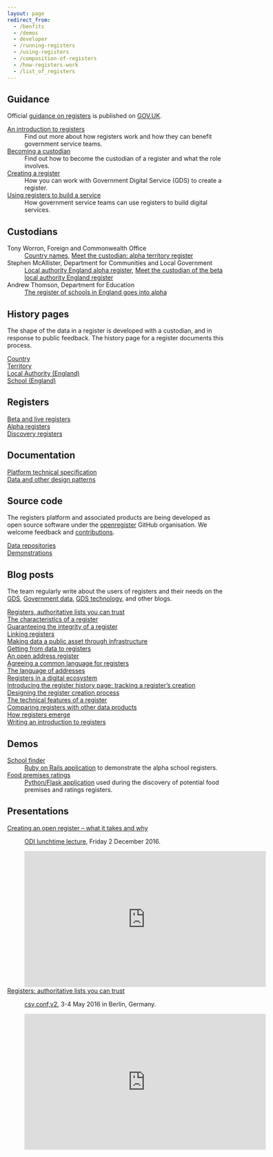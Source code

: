 ```yaml
---
layout: page
redirect_from:
  - /benfits
  - /demos
  - developer
  - /running-registers
  - /using-registers
  - /composition-of-registers
  - /how-registers-work
  - /list_of_registers
---
```


## Guidance

Official <a href="https://www.gov.uk/government/collections/registers-guidance">guidance on registers</a> is published on <a href="https://www.gov.uk">GOV.UK</a>.


<dl>
<dt><a href="https://www.gov.uk/government/publications/registers/registers">An introduction to registers</a></dt>
<dd>Find out more about how registers work and how they can benefit government service teams.</dd>

<dt><a href="https://www.gov.uk/guidance/registers-becoming-a-custodian">Becoming a custodian</a></dt>
<dd>Find out how to become the custodian of a register and what the role involves.</dd>

<dt><a href="https://www.gov.uk/guidance/creating-a-register">Creating a register</a></dt>
<dd>How you can work with Government Digital Service (GDS) to create a register.</dd>

<dt><a href="https://www.gov.uk/guidance/using-registers-to-build-a-service">Using registers to build a service</a></dt>
<dd>How government service teams can use registers to build digital services.</dd>
</dl>

## Custodians

<dl>
<dt>Tony Worron, Foreign and Commonwealth Office</dt>
<dd>
<a href="http://blogs.fco.gov.uk/guestpost/2016/02/11/spreading-the-word-and-data-on-country-names/">Country names</a>,
<a href="https://data.blog.gov.uk/2016/10/12/meet-the-custodian-alpha-territory-register/">Meet the custodian: alpha territory register</a>
</dd>

<dt>Stephen McAllister, Department for Communities and Local Government</dt>
<dd>
<a href="https://data.blog.gov.uk/2016/09/07/local-authority-england-alpha-register/">Local authority England alpha register</a>,
<a href="https://data.blog.gov.uk/2016/10/26/meet-the-custodian-of-the-beta-local-authority-england-register/">Meet the custodian of the beta local authority England register</a>
</dd>

<dt>Andrew Thomson, Department for Education</dt>
<dd><a href="https://data.blog.gov.uk/2016/11/29/the-register-of-schools-in-england-goes-into-alpha/">The register of schools in England goes into alpha</a></dd>
</dl>

## History pages
<p>The shape of the data in a register is developed with a custodian, and in response to public feedback. The history page for a register documents this process.</p>
<dl>
<dt><a href="https://registers-history.herokuapp.com/country">Country</a></dt>
<dt><a href="https://registers-history.herokuapp.com/territory">Territory</a></dt>
<dt><a href="https://registers-history.herokuapp.com/local-authority-eng">Local Authority (England)</a></dt>
<dt><a href="https://registers-history.herokuapp.com/school-eng">School (England)</a></dt>
</dl>

## Registers
<dl>
<dt><a href="{{ site.baseurl }}/registers/beta">Beta and live registers</a></dt>
<dt><a href="{{ site.baseurl }}/registers/alpha">Alpha registers</a></dt>
<dt><a href="{{ site.baseurl }}/registers/discovery">Discovery registers</a></dt>
</dl>

## Documentation
<dl>
<dt><a href="https://openregister.github.io/specification/">Platform technical specification</a></dt>
<dt><a href="{{ site.baseurl }}/patterns/">Data and other design patterns</a></dt>
</dl>

## Source code

<p>The registers platform and associated products are being developed as open source software under the <a href="https://github.com/openregister">openregister</a> GitHub organisation.
We welcome feedback and <a href="https://github.com/alphagov/styleguides/blob/master/pull-requests.md">contributions</a>.</p>
<dl>
<dt><a href="https://github.com/openregister?utf8=%E2%9C%93&q=-data">Data repositories</a></dt>
<dt><a href="https://github.com/openregister?utf8=%E2%9C%93&q=-demo">Demonstrations</a></dt>
</dl>


## Blog posts

<p>The team regularly write about the users of registers and their needs on the
<a href="https://gds.blog.gov.uk">GDS</a>,
<a href="https://data.blog.gov.uk">Government data</a>,
<a href="https://gdstechnology.blog.gov.uk">GDS technology</a>, and other blogs.</p>
<dl>
<dt><a href="https://gds.blog.gov.uk/2015/09/01/registers-authoritative-lists-you-can-trust/">Registers, authoritative lists you can trust</a></dt>
<dt><a href="https://gds.blog.gov.uk/2015/10/13/the-characteristics-of-a-register/">The characteristics of a register</a></dt>
<dt><a href="https://gdstechnology.blog.gov.uk/2015/10/13/guaranteeing-the-integrity-of-a-register/">Guaranteeing the integrity of a register</a></dt>
<dt><a href="https://gds.blog.gov.uk/2015/12/16/linking-registers/">Linking registers</a></dt>
<dt><a href="https://gds.blog.gov.uk/2015/11/03/making-data-a-public-asset-through-infrastructure/">Making data a public asset through infrastructure</a></dt>
<dt><a href="https://gds.blog.gov.uk/2016/03/11/getting-from-data-to-registers/">Getting from data to registers</a></dt>
<dt><a href="https://gds.blog.gov.uk/2016/03/23/an-open-address-register/">An open address register</a></dt>
<dt><a href="https://data.blog.gov.uk/2016/08/02/agreeing-a-common-language-for-registers/">Agreeing a common language for registers</a></dt>
<dt><a href="https://data.blog.gov.uk/2016/08/19/the-language-of-addresses/">The language of addresses</a></dt>
<dt><a href="https://data.blog.gov.uk/2016/09/12/registers-in-a-digital-ecosystem/">Registers in a digital ecosystem</a></dt>
<dt><a href="https://data.blog.gov.uk/2016/10/14/introducing-the-register-history-page-tracking-a-registers-creation/">Introducing the register history page: tracking a register’s creation</a></dt>
<dt><a href="https://gds.blog.gov.uk/2016/10/18/designing-the-register-creation-process/">Designing the register creation process</a></dt>
<dt><a href="https://data.blog.gov.uk/2016/10/28/technical-features-of-a-register/">The technical features of a register</a></dt>
<dt><a href="https://data.blog.gov.uk/2016/10/31/comparing-registers-with-other-data-products/">Comparing registers with other data products</a></dt>
<dt><a href="https://data.blog.gov.uk/2016/10/24/how-registers-emerge/">How registers emerge</a></dt>
<dt><a href="https://data.blog.gov.uk/2016/07/19/writing-an-introduction-to-registers/">Writing an introduction to registers</a></dt>
</dl>


## Demos

<dl>
<dt><a href="https://openregister-school-demo.herokuapp.com/">School finder</a></dt>
<dd><a href="https://github.com/openregister/school-demo">Ruby on Rails application</a> to demonstrate the alpha school registers.</dd>

<dt><a href="http://openregister-food-ratings-demo.herokuapp.com/">Food premises ratings</a></dt>
<dd><a href="https://github.com/openregister/food-ratings-demo">Python/Flask application</a> used during the discovery of potential food premises and ratings registers.</dd>
</dl>


## Presentations
<dl>
<dt><a href="http://theodi.org/lunchtime-lectures/friday-lunchtime-lecture-creating-an-open-register-what-it-takes-and-why">Creating an open register – what it takes and why</a></dt>
<dd>
<p><a href="http://theodi.org/lunchtime-lectures">ODI lunchtime lecture</a>, Friday 2 December 2016.</p>
<iframe width="560" height="315" src="https://www.youtube.com/embed/p85OxqQX0Yk" frameborder="0" allowfullscreen></iframe>
</dd>

<dt><a href="https://csvconf.com/2016/#michaelaphilip">Registers: authoritative lists you can trust</a></dt>
<dd>
<p><a href="https://csvconf.com/2016/">csv,conf,v2</a>, 3-4 May 2016 in Berlin, Germany.</p>
<iframe width="560" height="315" src="https://www.youtube.com/embed/qR79NsxpcbY" frameborder="0" allowfullscreen></iframe>
</dd>
</dl>
